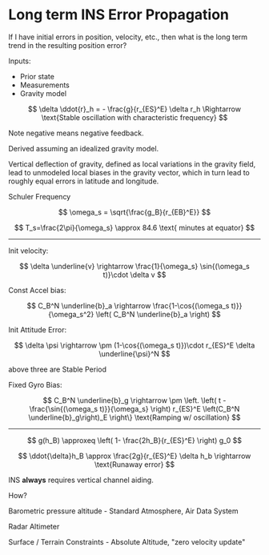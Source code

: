 # Long term INS Error Propagation

If I have initial errors in position, velocity, etc., then what is the long term trend in the resulting position error?

Inputs:

* Prior state
* Measurements
* Gravity model

$$
\delta \ddot{r}_h = - \frac{g}{r_{ES}^E} \delta r_h \Rightarrow \text{Stable oscillation with characteristic frequency}
$$

Note negative means negative feedback.

Derived assuming an idealized gravity model.

Vertical deflection of gravity, defined as local variations in the gravity field, lead to unmodeled local biases in the gravity vector, which in turn lead to roughly equal errors in latitude and longitude. 

Schuler Frequency

$$
\omega_s = \sqrt{\frac{g_B}{r_{EB}^E}}
$$

$$
T_s=\frac{2\pi}{\omega_s} \approx 84.6 \text{ minutes at equator}
$$

***

Init velocity:

$$
\delta \underline{v} \rightarrow \frac{1}{\omega_s} \sin{(\omega_s t)}\cdot \delta v
$$

Const Accel bias:

$$
C_B^N \underline{b}_a \rightarrow \frac{1-\cos{(\omega_s t)}}{\omega_s^2} \left( C_B^N \underline{b}_a \right)
$$

Init Attitude Error:

$$
\delta \psi \rightarrow \pm (1-\cos{(\omega_s t)})\cdot r_{ES}^E \delta \underline{\psi}^N
$$

above three are Stable Period

Fixed Gyro Bias:

$$
C_B^N \underline{b}_g \rightarrow \pm \left. \left( t - \frac{\sin{(\omega_s t)}}{\omega_s} \right) r_{ES}^E \left(C_B^N \underline{b}_g\right)_E \right\} \text{Ramping w/ oscillation}
$$

***

$$
g(h_B) \approxeq \left( 1- \frac{2h_B}{r_{ES}^E} \right) g_0
$$

$$
\ddot{\delta}h_B \approx \frac{2g}{r_{ES}^E} \delta h_b \rightarrow \text{Runaway error}
$$

INS **always** requires vertical channel aiding.

How?

Barometric pressure altitude - Standard Atmosphere, Air Data System

Radar Altimeter

Surface / Terrain Constraints - Absolute Altitude, "zero velocity update"
